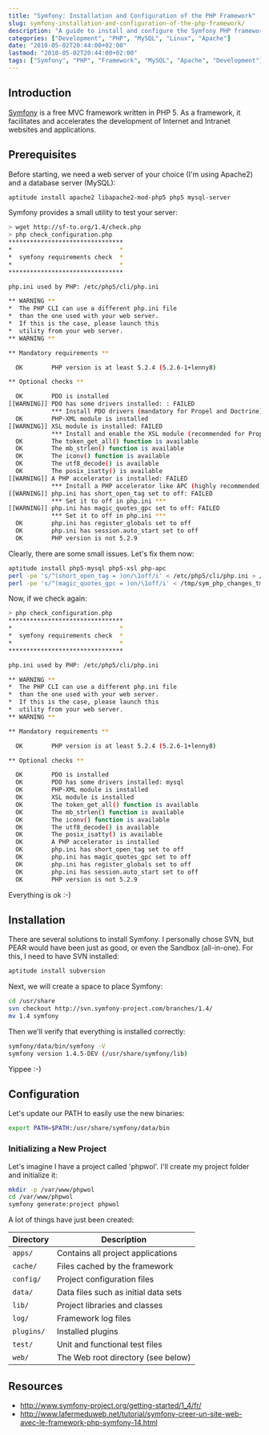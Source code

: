 ```yaml
---
title: "Symfony: Installation and Configuration of the PHP Framework"
slug: symfony-installation-and-configuration-of-the-php-framework/
description: "A guide to install and configure the Symfony PHP framework, including prerequisites, installation steps, and basic project configuration."
categories: ["Development", "PHP", "MySQL", "Linux", "Apache"]
date: "2010-05-02T20:44:00+02:00"
lastmod: "2010-05-02T20:44:00+02:00"
tags: ["Symfony", "PHP", "Framework", "MySQL", "Apache", "Development"]
---
```


## Introduction

[Symfony](https://www.symfony-project.org) is a free MVC framework written in PHP 5. As a framework, it facilitates and accelerates the development of Internet and Intranet websites and applications.

## Prerequisites

Before starting, we need a web server of your choice (I'm using Apache2) and a database server (MySQL):

```bash
aptitude install apache2 libapache2-mod-php5 php5 mysql-server
```

Symfony provides a small utility to test your server:

```bash
> wget http://sf-to.org/1.4/check.php
> php check_configuration.php 
********************************
*                              *
*  symfony requirements check  *
*                              *
********************************

php.ini used by PHP: /etc/php5/cli/php.ini

** WARNING **
*  The PHP CLI can use a different php.ini file
*  than the one used with your web server.
*  If this is the case, please launch this
*  utility from your web server.
** WARNING **

** Mandatory requirements **

  OK        PHP version is at least 5.2.4 (5.2.6-1+lenny8)

** Optional checks **

  OK        PDO is installed
[[WARNING]] PDO has some drivers installed: : FAILED
            *** Install PDO drivers (mandatory for Propel and Doctrine) ***
  OK        PHP-XML module is installed
[[WARNING]] XSL module is installed: FAILED
            *** Install and enable the XSL module (recommended for Propel) ***
  OK        The token_get_all() function is available
  OK        The mb_strlen() function is available
  OK        The iconv() function is available
  OK        The utf8_decode() is available
  OK        The posix_isatty() is available
[[WARNING]] A PHP accelerator is installed: FAILED
            *** Install a PHP accelerator like APC (highly recommended) ***
[[WARNING]] php.ini has short_open_tag set to off: FAILED
            *** Set it to off in php.ini ***
[[WARNING]] php.ini has magic_quotes_gpc set to off: FAILED
            *** Set it to off in php.ini ***
  OK        php.ini has register_globals set to off
  OK        php.ini has session.auto_start set to off
  OK        PHP version is not 5.2.9
```

Clearly, there are some small issues. Let's fix them now:

```bash
aptitude install php5-mysql php5-xsl php-apc
perl -pe 's/^(short_open_tag = )on/\1off/i' < /etc/php5/cli/php.ini > /tmp/sym_php_changes_tmp
perl -pe 's/^(magic_quotes_gpc = )on/\1off/i' < /tmp/sym_php_changes_tmp > /etc/php5/cli/php.ini
```

Now, if we check again:

```bash
> php check_configuration.php 
********************************
*                              *
*  symfony requirements check  *
*                              *
********************************

php.ini used by PHP: /etc/php5/cli/php.ini

** WARNING **
*  The PHP CLI can use a different php.ini file
*  than the one used with your web server.
*  If this is the case, please launch this
*  utility from your web server.
** WARNING **

** Mandatory requirements **

  OK        PHP version is at least 5.2.4 (5.2.6-1+lenny8)

** Optional checks **

  OK        PDO is installed
  OK        PDO has some drivers installed: mysql
  OK        PHP-XML module is installed
  OK        XSL module is installed
  OK        The token_get_all() function is available
  OK        The mb_strlen() function is available
  OK        The iconv() function is available
  OK        The utf8_decode() is available
  OK        The posix_isatty() is available
  OK        A PHP accelerator is installed
  OK        php.ini has short_open_tag set to off
  OK        php.ini has magic_quotes_gpc set to off
  OK        php.ini has register_globals set to off
  OK        php.ini has session.auto_start set to off
  OK        PHP version is not 5.2.9
```

Everything is ok :-)

## Installation

There are several solutions to install Symfony. I personally chose SVN, but PEAR would have been just as good, or even the Sandbox (all-in-one). For this, I need to have SVN installed:

```bash
aptitude install subversion
```

Next, we will create a space to place Symfony:

```bash
cd /usr/share
svn checkout http://svn.symfony-project.com/branches/1.4/
mv 1.4 symfony
```

Then we'll verify that everything is installed correctly:

```bash
symfony/data/bin/symfony -V
symfony version 1.4.5-DEV (/usr/share/symfony/lib)
```

Yippee :-)

## Configuration

Let's update our PATH to easily use the new binaries:

```bash
export PATH=$PATH:/usr/share/symfony/data/bin
```

### Initializing a New Project

Let's imagine I have a project called 'phpwol'. I'll create my project folder and initialize it:

```bash
mkdir -p /var/www/phpwol
cd /var/www/phpwol
symfony generate:project phpwol
```

A lot of things have just been created:


| Directory | Description |
|---------|--------|
| `apps/` | Contains all project applications |
| `cache/` | Files cached by the framework |
| `config/` | Project configuration files |
| `data/` | Data files such as initial data sets |
| `lib/` | Project libraries and classes |
| `log/` | Framework log files |
| `plugins/` | Installed plugins |
| `test/` | Unit and functional test files |
| `web/` | The Web root directory (see below) |


## Resources
- http://www.symfony-project.org/getting-started/1_4/fr/
- http://www.lafermeduweb.net/tutorial/symfony-creer-un-site-web-avec-le-framework-php-symfony-14.html
